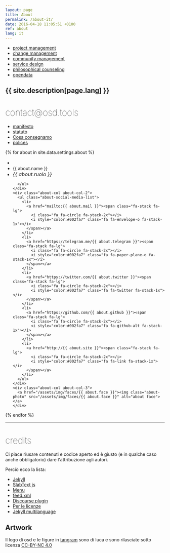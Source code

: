 ```yaml
---
layout: page
title: About
permalink: /about-it/
date: 2016-04-18 11:05:51 +0100
ref: about
lang: it
---
```


<div class="about-tags">
  <ul class="tags">
    <li><a href="/search/#change-management-ref" class="tag">project management</a></li>
    <li><a href="/#change-management-ref" class="tag">change management</a></li>
    <li><a href="/search/#community-management-ref" class="tag">community management</a></li>
    <li><a href="/search/#service-design-ref" class="tag">service design</a></li>
    <li><a href="search/#philosophical-counseling-ref" class="tag">philosophical counseling</a></li>
    <li><a href="/search/#opendata-ref" class="tag">opendata</a></li>
  </ul>
</div>


  <h2 class="about-heading">
    {{ site.description[page.lang] }}
  </h2>

<h1 style="font-weight:100; text-transform:lowercase">contact@osd.tools</h1>

<ul class="about-links">
  <li><a href="/manifesto">manifesto</a></li>
  <li><a href="/2015/03/30/statuto-osd.html">statuto</a></li>
  <li><a href="/consegna/">Cosa consegnamo</a></li>
  <li><a href="/servizi/#policies">polices</a></li>
</ul>


{% for about in site.data.settings.about %}
  <div class="about-col-wrapper">
    <div class="about-col about-col-1">
      <ul class="about-list">
        <li style="font-size:1rem;">
          <span class="fa-stack fa-lg">
            <i class="fa fa-circle fa-stack-2x"></i>
            <i class="{{ about.fa }} fa-stack-1x fa-inverse"></i>
          </span>
        </li>
        <li style="font-weight:400">
          {{ about.name }}
        </li>
          <li style="font-style:italic; font-size:1rem">
            {{ about.ruolo }}
          </li>

      </ul>
    </div>
    <div class="about-col about-col-2">
      <ul class="about-social-media-list">
        <li>
          <a href="mailto:{{ about.mail }}"><span class="fa-stack fa-lg">
            <i class="fa fa-circle fa-stack-2x"></i>
            <i style="color:#002fa7" class="fa fa-envelope-o fa-stack-1x"></i>
          </span></a>
        </li>
        <li>
          <a href="https://telegram.me/{{ about.telegram }}"><span class="fa-stack fa-lg">
            <i class="fa fa-circle fa-stack-2x"></i>
            <i style="color:#002fa7" class="fa fa-paper-plane-o fa-stack-1x"></i>
          </span></a>
        </li>
        <li>
          <a href="https://twitter.com/{{ about.twitter }}"><span class="fa-stack fa-lg">
            <i class="fa fa-circle fa-stack-2x"></i>
            <i style="color:#002fa7" class="fa fa-twitter fa-stack-1x"></i>
          </span></a>
        </li>
        <li>
          <a href="https://github.com/{{ about.github }}"><span class="fa-stack fa-lg">
            <i class="fa fa-circle fa-stack-2x"></i>
            <i style="color:#002fa7" class="fa fa-github-alt fa-stack-1x"></i>
          </span></a>
        </li>
        <li>
          <a href="http://{{ about.site }}"><span class="fa-stack fa-lg">
            <i class="fa fa-circle fa-stack-2x"></i>
            <i style="color:#002fa7" class="fa fa-link fa-stack-1x"></i>
          </span></a>
        </li>
      </ul>
    </div>
    <div class="about-col about-col-3">
      <a href="/assets/img/faces/{{ about.face }}"><img class="about-photo" src="/assets/img/faces/{{ about.face }}" alt="about face"></a>
    </div>
  </div>
{% endfor %}

<hr>

<h1 id="credits" style="font-weight:100; text-transform:lowercase">Credits</h1>


Ci piace riusare contenuti e codice aperto ed è giusto (e in qualche caso anche obbligatorio) dare l'attribuzione agli autori.

Perciò ecco la lista:

* [Jekyll](https://jekyllrb.com/)
* [SlabText js](https://github.com/freqdec/slabText)
* [Menu](https://codepen.io/that-beanbag/pen/xbmXQg)
* [feed.xml](https://github.com/dottorblaster/dottorblaster.github.io)
* [Discourse plugin]()
* [Per le licenze](http://choosealicense.com/)
* [Jekyll multilanguage](https://www.sylvaindurand.org/making-jekyll-multilingual/)


## Artwork

Il logo di osd e le figure in [tangram](https://it.wikipedia.org/wiki/Tangram) sono di luca e sono rilasciate sotto licenza [CC-BY-NC 4.0](https://creativecommons.org/licenses/by-nc/4.0/)
